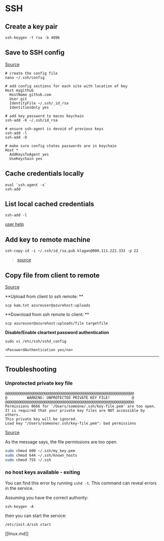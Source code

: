 # SSH

## Create a key pair
```
ssh-keygen -t rsa -b 4096
```

## Save to SSH config
[Source](https://www.freecodecamp.org/news/how-to-manage-multiple-ssh-keys/)
```dotnetcli
# create the config file
nano ~/.ssh/config
```
```
# add config sections for each site with location of key
Host mygithub
  HostName github.com
  User git
  IdentityFile ~/.ssh/_id_rsa
  IdentitiesOnly yes
```
```dotnetcli
# add key password to macos keychain
ssh-add -K ~/.ssh/id_rsa

# ensure ssh-agent is devoid of previous keys
ssh-add -l
ssh-add -D
```
```
# make sure config states passwords are in keychain
Host *
  AddKeysToAgent yes
  UseKeychain yes
```

## Cache credentials locally

```
eval `ssh-agent -s`
ssh-add
```

## List local cached credentials

```
ssh-add -l
```

[user help](https://www.lifewire.com/create-users-useradd-command-3572157)

## Add key to remote machine
```
ssh-copy-id -i ~/.ssh/id_rsa.pub klagan@000.111.222.333 -p 22
```
> [source](https://docs.microsoft.com/en-us/azure/virtual-machines/linux/use-remote-desktop)

## Copy file from client to remote

[Source](https://docs.microsoft.com/en-us/azure/virtual-machines/linux/copy-files-to-linux-vm-using-scp)

**Upload from client to ssh remote: **

```
scp kam.txt azureuser@azurehost:uploads
```

**Download from ssh remote to client: **

```
scp azureuser@azurehost:uploads/file targetfile
```

**Disable/Enable cleartext password authentication**

```
sudo vi /etc/ssh/sshd_config

<PasswordAuthentication yes/no>

```

---

## Troubleshooting

### Unprotected private key file

```
@@@@@@@@@@@@@@@@@@@@@@@@@@@@@@@@@@@@@@@@@@@@@@@@@@@@@@@@@@@
@         WARNING: UNPROTECTED PRIVATE KEY FILE!          @
@@@@@@@@@@@@@@@@@@@@@@@@@@@@@@@@@@@@@@@@@@@@@@@@@@@@@@@@@@@
Permissions 0666 for '/Users/someone/.ssh/key-file.pem' are too open.
It is required that your private key files are NOT accessible by others.
This private key will be ignored.
Load key "/Users/someone/.ssh/key-file.pem": bad permissions
```

[Source](https://www.howtogeek.com/168119/fixing-warning-unprotected-private-key-file-on-linux/)

As the message says, the file permissions are too open.

```bash
sudo chmod 600 ~/.ssh/my_key.pem
sudo chmod 644 ~/.ssh/known_hosts
sudo chmod 755 ~/.ssh
```

### no host keys available - exiting

You can find this error by running `sshd -t`.  This command can reveal errors in the service.

Assuming you have the correct authority:

```
ssh-keygen -A
```

then you can start the service:

```
/etc/init.d/ssh start
```



[[linux.md]]
